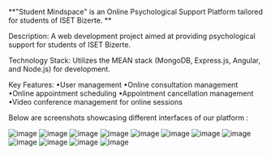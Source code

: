 **"Student Mindspace" is an Online Psychological Support Platform tailored for students of ISET Bizerte. **

Description: A web development project aimed at providing psychological support for students of ISET Bizerte.

Technology Stack: Utilizes the MEAN stack (MongoDB, Express.js, Angular, and Node.js) for development.

Key Features:
•User management
•Online consultation management
•Online appointment scheduling
•Appointment cancellation management
•Video conference management for online sessions

Below are screenshots showcasing different interfaces of our platform : 

![image](https://github.com/noomenehajer/Graduation-Project/assets/101140160/be4c3627-9ff8-490f-bda6-8db394ac2174)
![image](https://github.com/noomenehajer/Graduation-Project/assets/101140160/56a7d7f8-ddf7-4d97-969d-98434a8f0c2a)
![image](https://github.com/noomenehajer/Graduation-Project/assets/101140160/9da45258-0d6a-4cd0-adc8-fa0721058411)
![image](https://github.com/noomenehajer/Graduation-Project/assets/101140160/863082e4-274e-4cd8-a0fe-2f741f88d57b)
![image](https://github.com/noomenehajer/Graduation-Project/assets/101140160/3dd8bd0c-ff96-46aa-939f-7691a44eef09)
![image](https://github.com/noomenehajer/Graduation-Project/assets/101140160/40629973-e2af-4489-85f4-5c23083488a8)
![image](https://github.com/noomenehajer/Graduation-Project/assets/101140160/ebad957b-3012-4570-b87c-914a7231b0f6)
![image](https://github.com/noomenehajer/Graduation-Project/assets/101140160/9a8f15cb-0c33-4987-8670-3e010f21be49)
![image](https://github.com/noomenehajer/Graduation-Project/assets/101140160/9cfb1bb8-6643-4e67-bae9-9797882fd51a)
![image](https://github.com/noomenehajer/Graduation-Project/assets/101140160/e26696c0-2357-4b2b-8e58-180313351d70)
![image](https://github.com/noomenehajer/Graduation-Project/assets/101140160/c5f0a465-c6c9-4cdd-b96e-98b87a8e4870)
![image](https://github.com/noomenehajer/Graduation-Project/assets/101140160/8b4958fb-a692-4c59-af6d-b293cd3dee62)
